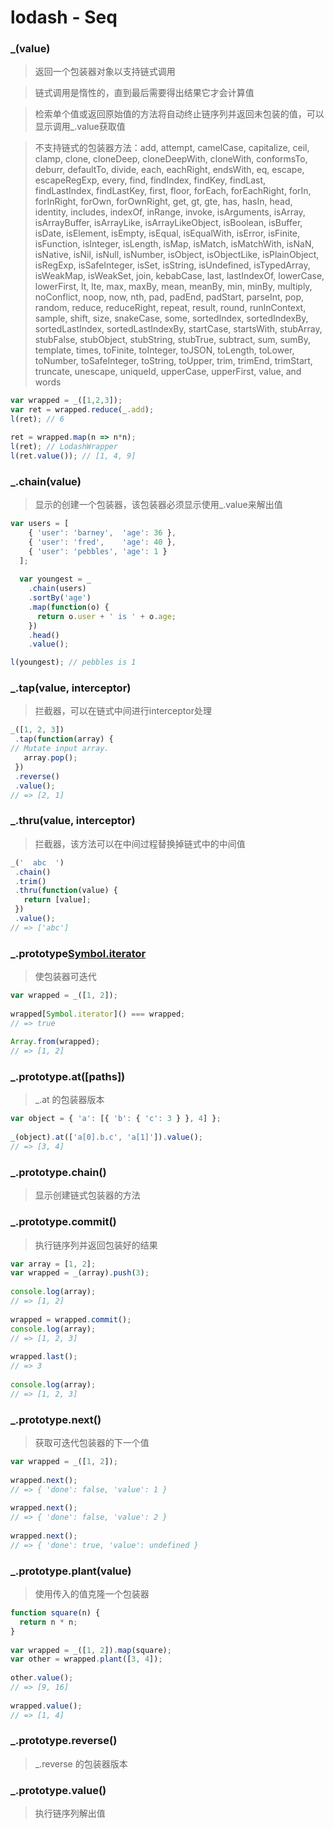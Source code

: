 # lodash - Seq

### _(value)

> 返回一个包装器对象以支持链式调用

> 链式调用是惰性的，直到最后需要得出结果它才会计算值

> 检索单个值或返回原始值的方法将自动终止链序列并返回未包装的值，可以显示调用_.value获取值

> 不支持链式的包装器方法：add, attempt, camelCase, capitalize, ceil, clamp, clone, cloneDeep, cloneDeepWith, cloneWith, conformsTo, deburr, defaultTo, divide, each, eachRight, endsWith, eq, escape, escapeRegExp, every, find, findIndex, findKey, findLast, findLastIndex, findLastKey, first, floor, forEach, forEachRight, forIn, forInRight, forOwn, forOwnRight, get, gt, gte, has, hasIn, head, identity, includes, indexOf, inRange, invoke, isArguments, isArray, isArrayBuffer, isArrayLike, isArrayLikeObject, isBoolean, isBuffer, isDate, isElement, isEmpty, isEqual, isEqualWith, isError, isFinite, isFunction, isInteger, isLength, isMap, isMatch, isMatchWith, isNaN, isNative, isNil, isNull, isNumber, isObject, isObjectLike, isPlainObject, isRegExp, isSafeInteger, isSet, isString, isUndefined, isTypedArray, isWeakMap, isWeakSet, join, kebabCase, last, lastIndexOf, lowerCase, lowerFirst, lt, lte, max, maxBy, mean, meanBy, min, minBy, multiply, noConflict, noop, now, nth, pad, padEnd, padStart, parseInt, pop, random, reduce, reduceRight, repeat, result, round, runInContext, sample, shift, size, snakeCase, some, sortedIndex, sortedIndexBy, sortedLastIndex, sortedLastIndexBy, startCase, startsWith, stubArray, stubFalse, stubObject, stubString, stubTrue, subtract, sum, sumBy, template, times, toFinite, toInteger, toJSON, toLength, toLower, toNumber, toSafeInteger, toString, toUpper, trim, trimEnd, trimStart, truncate, unescape, uniqueId, upperCase, upperFirst, value, and words

```js
var wrapped = _([1,2,3]);
var ret = wrapped.reduce(_.add);
l(ret); // 6

ret = wrapped.map(n => n*n);
l(ret); // LodashWrapper
l(ret.value()); // [1, 4, 9]
```

### _.chain(value)

> 显示的创建一个包装器，该包装器必须显示使用_.value来解出值

```js
var users = [
    { 'user': 'barney',  'age': 36 },
    { 'user': 'fred',    'age': 40 },
    { 'user': 'pebbles', 'age': 1 }
  ];
   
  var youngest = _
    .chain(users)
    .sortBy('age')
    .map(function(o) {
      return o.user + ' is ' + o.age;
    })
    .head()
    .value();

l(youngest); // pebbles is 1
```

### _.tap(value, interceptor)

> 拦截器，可以在链式中间进行interceptor处理

```js
_([1, 2, 3])
 .tap(function(array) {
// Mutate input array.
   array.pop();
 })
 .reverse()
 .value();
// => [2, 1]
```

### _.thru(value, interceptor)

> 拦截器，该方法可以在中间过程替换掉链式中的中间值

```js
_('  abc  ')
 .chain()
 .trim()
 .thru(function(value) {
   return [value];
 })
 .value();
// => ['abc']
```

### _.prototype[Symbol.iterator]()

> 使包装器可迭代

```js
var wrapped = _([1, 2]);
 
wrapped[Symbol.iterator]() === wrapped;
// => true
 
Array.from(wrapped);
// => [1, 2]
```

### _.prototype.at([paths])

> _.at 的包装器版本

```js
var object = { 'a': [{ 'b': { 'c': 3 } }, 4] };
 
_(object).at(['a[0].b.c', 'a[1]']).value();
// => [3, 4]
```

### _.prototype.chain()

> 显示创建链式包装器的方法

### _.prototype.commit()

> 执行链序列并返回包装好的结果

```js
var array = [1, 2];
var wrapped = _(array).push(3);
 
console.log(array);
// => [1, 2]
 
wrapped = wrapped.commit();
console.log(array);
// => [1, 2, 3]
 
wrapped.last();
// => 3
 
console.log(array);
// => [1, 2, 3]
```

### _.prototype.next()

> 获取可迭代包装器的下一个值

```js
var wrapped = _([1, 2]);
 
wrapped.next();
// => { 'done': false, 'value': 1 }
 
wrapped.next();
// => { 'done': false, 'value': 2 }
 
wrapped.next();
// => { 'done': true, 'value': undefined }
```

### _.prototype.plant(value)

> 使用传入的值克隆一个包装器

```js
function square(n) {
  return n * n;
}
 
var wrapped = _([1, 2]).map(square);
var other = wrapped.plant([3, 4]);
 
other.value();
// => [9, 16]
 
wrapped.value();
// => [1, 4]
```

### _.prototype.reverse()

> _.reverse 的包装器版本

### _.prototype.value()

> 执行链序列解出值
